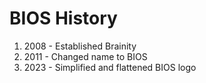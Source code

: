 # BIOS History

1. 2008 - Established Brainity
2. 2011 - Changed name to BIOS
3. 2023 - Simplified and flattened BIOS logo

